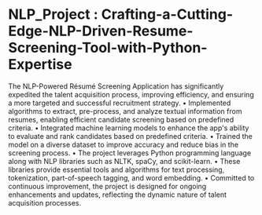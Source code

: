 # NLP_Project : Crafting-a-Cutting-Edge-NLP-Driven-Resume-Screening-Tool-with-Python-Expertise
The NLP-Powered Résumé Screening Application has significantly expedited the talent acquisition process, improving efficiency, and ensuring a more targeted and successful recruitment strategy.
•	Implemented algorithms to extract, pre-process, and analyze textual information from resumes, enabling efficient candidate screening based on predefined criteria. 
•	Integrated machine learning models to enhance the app's ability to evaluate and rank candidates based on predefined criteria.
•	Trained the model on a diverse dataset to improve accuracy and reduce bias in the screening process.
•	The project leverages Python programming language along with NLP libraries such as NLTK, spaCy, and scikit-learn. 
•	These libraries provide essential tools and algorithms for text processing, tokenization, part-of-speech tagging, and word embedding.
•	Committed to continuous improvement, the project is designed for ongoing enhancements and updates, reflecting the dynamic nature of talent acquisition processes.
